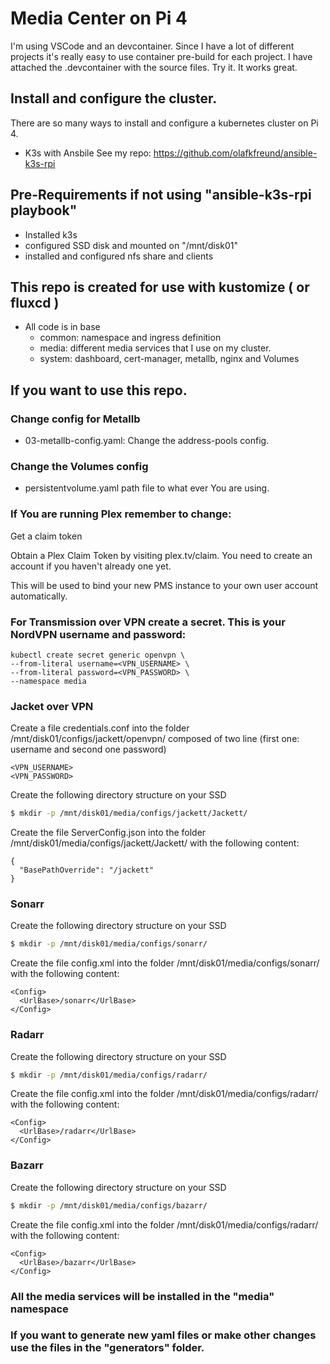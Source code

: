# Media Center on Pi 4

I'm using VSCode and an devcontainer. Since I have a lot of different projects it's really easy to use container pre-build for each project.
I have attached the .devcontainer with the source files. Try it. It works great.

## Install and configure the cluster.

There are so many ways to install and configure a kubernetes cluster on Pi 4.

- K3s with Ansbile See my repo: https://github.com/olafkfreund/ansible-k3s-rpi


## Pre-Requirements if not using "ansible-k3s-rpi playbook"

- Installed k3s
- configured SSD disk and mounted on "/mnt/disk01"
- installed and configured nfs share and clients

## This repo is created for use with kustomize ( or fluxcd )

- All code is in base
    - common: namespace and ingress definition
    - media: different media services that I use on my cluster.
    - system: dashboard, cert-manager, metallb, nginx and Volumes


## If you want to use this repo.

### Change config for Metallb

- 03-metallb-config.yaml: Change the address-pools config.

### Change the Volumes config

- persistentvolume.yaml path file to what ever You are using.

### If You are running Plex remember to change:
 Get a claim token

Obtain a Plex Claim Token by visiting plex.tv/claim. You need to create an account if you haven't already one yet.

This will be used to bind your new PMS instance to your own user account automatically.

### For Transmission over VPN create a secret. This is your NordVPN username and password:


    kubectl create secret generic openvpn \
    --from-literal username=<VPN_USERNAME> \
    --from-literal password=<VPN_PASSWORD> \
    --namespace media

### Jacket over VPN
Create a file credentials.conf into the folder /mnt/disk01/configs/jackett/openvpn/ composed of two line (first one: username and second one password)
```
<VPN_USERNAME>
<VPN_PASSWORD>
```

Create the following directory structure on your SSD

```bash
$ mkdir -p /mnt/disk01/media/configs/jackett/Jackett/
```

Create the file ServerConfig.json into the folder /mnt/disk01/media/configs/jackett/Jackett/ with the following content:

```
{
  "BasePathOverride": "/jackett"
}
```
### Sonarr

Create the following directory structure on your SSD

```bash
$ mkdir -p /mnt/disk01/media/configs/sonarr/
```

Create the file config.xml into the folder /mnt/disk01/media/configs/sonarr/ with the following content:

```
<Config>
  <UrlBase>/sonarr</UrlBase>
</Config>
```
### Radarr

Create the following directory structure on your SSD

```bash
$ mkdir -p /mnt/disk01/media/configs/radarr/
```

Create the file config.xml into the folder /mnt/disk01/media/configs/radarr/ with the following content:

```
<Config>
  <UrlBase>/radarr</UrlBase>
</Config>
```
### Bazarr

Create the following directory structure on your SSD

```bash
$ mkdir -p /mnt/disk01/media/configs/bazarr/
```

Create the file config.xml into the folder /mnt/disk01/media/configs/radarr/ with the following content:

```
<Config>
  <UrlBase>/bazarr</UrlBase>
</Config>
```

### All the media services will be installed in the "media" namespace

### If you want to generate new yaml files or make other changes use the files in the "generators" folder.